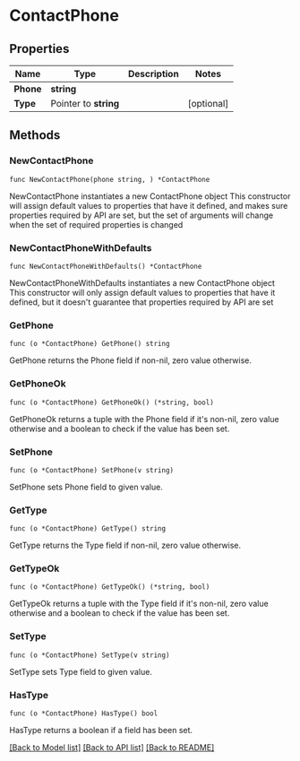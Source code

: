 # ContactPhone

## Properties

Name | Type | Description | Notes
------------ | ------------- | ------------- | -------------
**Phone** | **string** |  | 
**Type** | Pointer to **string** |  | [optional] 

## Methods

### NewContactPhone

`func NewContactPhone(phone string, ) *ContactPhone`

NewContactPhone instantiates a new ContactPhone object
This constructor will assign default values to properties that have it defined,
and makes sure properties required by API are set, but the set of arguments
will change when the set of required properties is changed

### NewContactPhoneWithDefaults

`func NewContactPhoneWithDefaults() *ContactPhone`

NewContactPhoneWithDefaults instantiates a new ContactPhone object
This constructor will only assign default values to properties that have it defined,
but it doesn't guarantee that properties required by API are set

### GetPhone

`func (o *ContactPhone) GetPhone() string`

GetPhone returns the Phone field if non-nil, zero value otherwise.

### GetPhoneOk

`func (o *ContactPhone) GetPhoneOk() (*string, bool)`

GetPhoneOk returns a tuple with the Phone field if it's non-nil, zero value otherwise
and a boolean to check if the value has been set.

### SetPhone

`func (o *ContactPhone) SetPhone(v string)`

SetPhone sets Phone field to given value.


### GetType

`func (o *ContactPhone) GetType() string`

GetType returns the Type field if non-nil, zero value otherwise.

### GetTypeOk

`func (o *ContactPhone) GetTypeOk() (*string, bool)`

GetTypeOk returns a tuple with the Type field if it's non-nil, zero value otherwise
and a boolean to check if the value has been set.

### SetType

`func (o *ContactPhone) SetType(v string)`

SetType sets Type field to given value.

### HasType

`func (o *ContactPhone) HasType() bool`

HasType returns a boolean if a field has been set.


[[Back to Model list]](../README.md#documentation-for-models) [[Back to API list]](../README.md#documentation-for-api-endpoints) [[Back to README]](../README.md)


